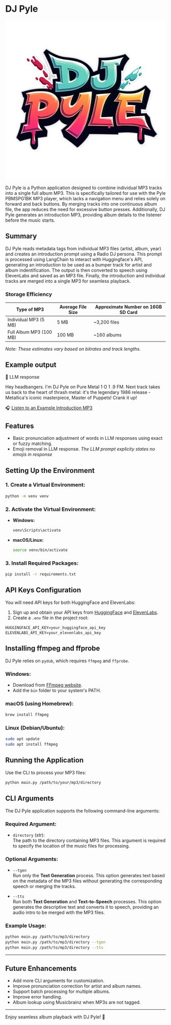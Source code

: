 # DJ Pyle

<div align="center">
  <img src="assets/images/dj_pyle_logo.png" alt="DJ Pyle Logo">
</div>

DJ Pyle is a Python application designed to combine individual MP3 tracks into a single full album MP3. This is specifically tailored for use with the Pyle PBMSPG1BK MP3 player, which lacks a navigation menu and relies solely on forward and back buttons. By merging tracks into one continuous album file, the app reduces the need for excessive button presses. Additionally, DJ Pyle generates an introduction MP3, providing album details to the listener before the music starts.

## Summary

DJ Pyle reads metadata tags from individual MP3 files (artist, album, year) and creates an introduction prompt using a Radio DJ persona. This prompt is processed using LangChain to interact with Huggingface's API, generating an introduction to be used as a bumper track for artist and album indentification. The output is then converted to speech using ElevenLabs and saved as an MP3 file. Finally, the introduction and individual tracks are merged into a single MP3 for seamless playback.

### Storage Efficiency

| **Type of MP3**        | **Average File Size** | **Approximate Number on 16GB SD Card** |
|------------------------|-----------------------|-----------------------------------------|
| Individual MP3 (5 MB)  | 5 MB                  | ~3,200 files                            |
| Full Album MP3 (100 MB)| 100 MB                | ~160 albums                             |

*Note: These estimates vary based on bitrates and track lengths.*

## Example output

🤖 LLM response

Hey headbangers. I'm DJ Pyle on Pure Metal 1 O 1 .9 FM. Next track takes us back to the heart of thrash metal: it's the legendary 1986 release - Metallica's iconic masterpiece, Master of Puppets! Crank it up!

🎧 [Listen to an Example Introduction MP3](https://soundcloud.com/drahcirer/dj-pyle-intro?si=dcf41b01e17b49f29da22083427529ea&utm_source=clipboard&utm_medium=text&utm_campaign=social_sharing)

## Features
- Basic pronunciation adjustment of words in LLM responses using exact or fuzzy matching.
- Emoji removal in LLM response.  *The LLM prompt explicity states no emojis in response*

## Setting Up the Environment

### 1. **Create a Virtual Environment:**
   ```bash
   python -m venv venv
   ```

### 2. **Activate the Virtual Environment:**
   - **Windows:**
     ```bash
     venv\Scripts\activate
     ```
   - **macOS/Linux:**
     ```bash
     source venv/bin/activate
     ```

### 3. **Install Required Packages:**
   ```bash
   pip install -r requirements.txt
   ```


## API Keys Configuration

You will need API keys for both HuggingFace and ElevenLabs:

1. Sign up and obtain your API keys from [HuggingFace](https://huggingface.co) and [ElevenLabs](https://elevenlabs.io).
2. Create a `.env` file in the project root:

```env
HUGGINGFACE_API_KEY=your_huggingface_api_key
ELEVENLABS_API_KEY=your_elevenlabs_api_key
```

## Installing ffmpeg and ffprobe

DJ Pyle relies on `pydub`, which requires `ffmpeg` and `ffprobe`.

### Windows:
- Download from [FFmpeg website](https://ffmpeg.org/download.html).
- Add the `bin` folder to your system's PATH.

### macOS (using Homebrew):
```bash
brew install ffmpeg
```

### Linux (Debian/Ubuntu):
```bash
sudo apt update
sudo apt install ffmpeg
```

## Running the Application

Use the CLI to process your MP3 files:

```bash
python main.py /path/to/your/mp3/directory
```

## CLI Arguments

The DJ Pyle application supports the following command-line arguments:

### Required Argument:
- `directory` (str):  
  The path to the directory containing MP3 files. This argument is required to specify the location of the music files for processing.

### Optional Arguments:
- `--tgen`  
  Run only the **Text Generation** process. This option generates text based on the metadata of the MP3 files without generating the corresponding speech or merging the tracks.

- `--tts`  
  Run both **Text Generation** and **Text-to-Speech** processes. This option generates the descriptive text and converts it to speech, providing an audio intro to be merged with the MP3 files.

### Example Usage:
```bash
python main.py /path/to/mp3/directory
python main.py /path/to/mp3/directory --tgen
python main.py /path/to/mp3/directory --tts
```
---

## Future Enhancements  

- Add more CLI arguments for customization.  
- Improve pronunciation correction for artist and album names.  
- Support batch processing for multiple albums.
- Improve error handling.
- Album lookup using Musicbrainz when MP3s are not tagged. 

---

Enjoy seamless album playback with DJ Pyle! 🤘

